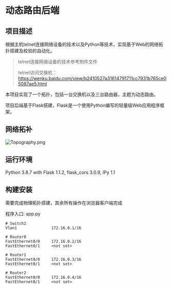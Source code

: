 # 动态路由后端

## 项目描述

根据主机telnet连接网络设备的技术以及Python等技术，实现基于Web的网络拓扑搭建及校验的自动化。

> telnet连接网络设备的技术参考附件文件
>
> telnet访问交换机：https://wenku.baidu.com/view/b2410527a31614791711cc7931b765ce05087ae5.html

本项目实现了一个拓扑，包括一台交换机以及三台路由器，主题为动态路由。

项目后端基于Flask搭建，Flask是一个使用Python编写的轻量级Web应用程序框架。

## 网络拓补

![Topography.png](https://i.loli.net/2021/01/08/lgf3pVIZxwBGokW.png)

## 运行环境

Python 3.8.7 with Flask 1.1.2, flask_cors 3.0.9, IPy 1.1

## 构建安装

需要完成物理拓扑搭建，其余所有操作在浏览器客户端完成

程序入口: app.py

```
# Switch2
Vlan1               172.16.0.1/16

# Router0
FastEthernet0/0     172.16.0.2/16
FastEthernet0/1     <not set>

# Router1
FastEthernet0/0     172.16.0.3/16
FastEthernet0/1     <not set>

# Router2
FastEthernet0/0     172.16.0.4/16
FastEthernet0/1     <not set>
```
